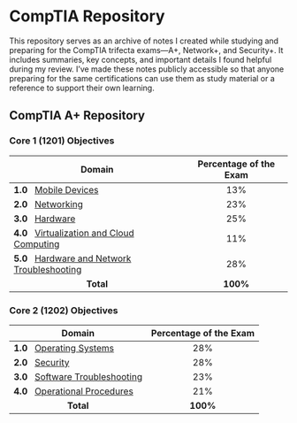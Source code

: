 # CompTIA Repository

This repository serves as an archive of notes I created while studying and preparing for the CompTIA trifecta exams—A+, Network+, and Security+. It includes summaries, key concepts, and important details I found helpful during my review. I’ve made these notes publicly accessible so that anyone preparing for the same certifications can use them as study material or a reference to support their own learning.

## CompTIA A+ Repository

### Core 1 (1201) Objectives

| Domain                                      | Percentage of the Exam |
|---------------------------------------------|:-----------------------:|
| **1.0** &nbsp;&nbsp;[Mobile Devices](./CompTIA_A+/1201/MobileDevices.md) | 13% |
| **2.0** &nbsp;&nbsp;[Networking](./CompTIA_A+/1201/Networking.md) | 23% |
| **3.0** &nbsp;&nbsp;[Hardware](./CompTIA_A+/1201/Hardware.md) | 25% |
| **4.0** &nbsp;&nbsp;[Virtualization and Cloud Computing](./CompTIA_A+/1201/Virtual&Cloud.md) | 11% |
| **5.0** &nbsp;&nbsp;[Hardware and Network Troubleshooting](./CompTIA_A+/1201/Hardware&NetworkTrob.md) | 28% |
| <center>**Total**</center>          | **100%**                |

### Core 2 (1202) Objectives

| Domain                                      | Percentage of the Exam |
|---------------------------------------------|:-----------------------:|
| **1.0** &nbsp;&nbsp;[Operating Systems](./CompTIA_A+/1202/OperatingSystems.md) | 28% |
| **2.0** &nbsp;&nbsp;[Security](./CompTIA_A+/1202/Security.md) | 28% |
| **3.0** &nbsp;&nbsp;[Software Troubleshooting](./CompTIA_A+/1202/SoftwareTrob.md) | 23% |
| **4.0** &nbsp;&nbsp;[Operational Procedures](./CompTIA_A+/1202/OpProcedure.md) | 21% |
| <center>**Total**</center> | **100%** |